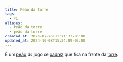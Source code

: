 ```yaml
---
title: Peão da torre
tags:
  - v1
aliases:
  - Peão da torre
  - peão da torre
created_at: 2024-07-26T13:21:33-03:00
updated_at: 2024-10-08T15:34:09-03:00
---
```


É um [peão](Xadrez_Peao.md) do jogo de [xadrez](../../08/06/Xadrez.md) que fica na frente da [torre](Xadrez_Torre.md).